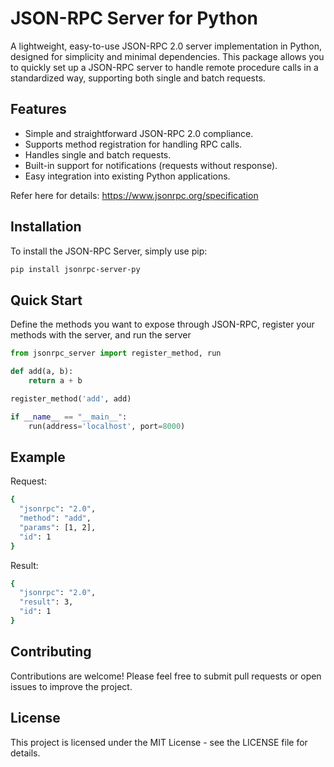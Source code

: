 # JSON-RPC Server for Python

A lightweight, easy-to-use JSON-RPC 2.0 server implementation in Python, designed for simplicity and minimal dependencies. This package allows you to quickly set up a JSON-RPC server to handle remote procedure calls in a standardized way, supporting both single and batch requests.

## Features

- Simple and straightforward JSON-RPC 2.0 compliance.
- Supports method registration for handling RPC calls.
- Handles single and batch requests.
- Built-in support for notifications (requests without response).
- Easy integration into existing Python applications.

Refer here for details: https://www.jsonrpc.org/specification

## Installation

To install the JSON-RPC Server, simply use pip:

```bash
pip install jsonrpc-server-py
```

## Quick Start

Define the methods you want to expose through JSON-RPC, register your methods with the server, and run the server


```python
from jsonrpc_server import register_method, run

def add(a, b):
    return a + b

register_method('add', add)

if __name__ == "__main__":
    run(address='localhost', port=8000)
```


## Example

Request:

```bash
{
  "jsonrpc": "2.0",
  "method": "add",
  "params": [1, 2],
  "id": 1
}
```

Result:

```bash
{
  "jsonrpc": "2.0",
  "result": 3,
  "id": 1
}
```

## Contributing

Contributions are welcome! Please feel free to submit pull requests or open issues to improve the project.

## License

This project is licensed under the MIT License - see the LICENSE file for details.